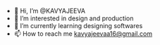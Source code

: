 - 👋 Hi, I’m @KAVYAJEEVA
- 👀 I’m interested in design and production
- 🌱 I’m currently learning designing softwares
- 📫 How to reach me kavyajeevaa16@gmail.com

<!---
KAVYAJEEVA/KAVYAJEEVA is a ✨ special ✨ repository because its `README.md` (this file) appears on your GitHub profile.
You can click the Preview link to take a look at your changes.
--->

